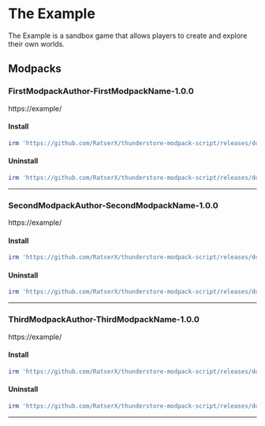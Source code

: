 # The Example

The Example is a sandbox game that allows players to create and explore their own worlds.

## Modpacks

### FirstModpackAuthor-FirstModpackName-1.0.0
https://example/
#### Install

````ps1
irm 'https://github.com/RatserX/thunderstore-modpack-script/releases/download/r14438690910/Example-FirstModpackAuthor-FirstModpackName-Install.ps1' | iex
```` 

#### Uninstall

````ps1
irm 'https://github.com/RatserX/thunderstore-modpack-script/releases/download/r14438690910/Example-FirstModpackAuthor-FirstModpackName-Uninstall.ps1' | iex
```` 

---

### SecondModpackAuthor-SecondModpackName-1.0.0
https://example/
#### Install

````ps1
irm 'https://github.com/RatserX/thunderstore-modpack-script/releases/download/r14438690910/Example-SecondModpackAuthor-SecondModpackName-Install.ps1' | iex
```` 

#### Uninstall

````ps1
irm 'https://github.com/RatserX/thunderstore-modpack-script/releases/download/r14438690910/Example-SecondModpackAuthor-SecondModpackName-Uninstall.ps1' | iex
```` 

---

### ThirdModpackAuthor-ThirdModpackName-1.0.0
https://example/
#### Install

````ps1
irm 'https://github.com/RatserX/thunderstore-modpack-script/releases/download/r14438690910/Example-ThirdModpackAuthor-ThirdModpackName-Install.ps1' | iex
```` 

#### Uninstall

````ps1
irm 'https://github.com/RatserX/thunderstore-modpack-script/releases/download/r14438690910/Example-ThirdModpackAuthor-ThirdModpackName-Uninstall.ps1' | iex
```` 

---


